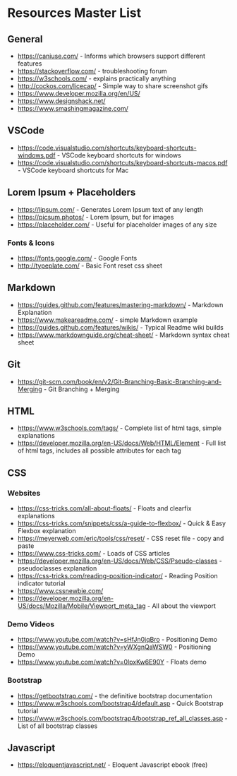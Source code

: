 # Resources Master List

## General
* https://caniuse.com/ - Informs which browsers support different features
* https://stackoverflow.com/ - troubleshooting forum
* https://w3schools.com/ - explains practically anything
* http://cockos.com/licecap/ - Simple way to share screenshot gifs
* https://www.developer.mozilla.org/en/US/
* https://www.designshack.net/
* https://www.smashingmagazine.com/

## VSCode
* https://code.visualstudio.com/shortcuts/keyboard-shortcuts-windows.pdf - VSCode keyboard shortcuts for windows
* https://code.visualstudio.com/shortcuts/keyboard-shortcuts-macos.pdf - VSCode keyboard shortcuts for Mac

## Lorem Ipsum + Placeholders
* https://lipsum.com/ - Generates Lorem Ipsum text of any length
* https://picsum.photos/ - Lorem Ipsum, but for images
* https://placeholder.com/ - Useful for placeholder images of any size

### Fonts & Icons
* https://fonts.google.com/ - Google Fonts
* http://typeplate.com/ - Basic Font reset css sheet

## Markdown
* https://guides.github.com/features/mastering-markdown/ - Markdown Explanation
* https://www.makeareadme.com/ - simple Markdown example
* https://guides.github.com/features/wikis/ - Typical Readme wiki builds
* https://www.markdownguide.org/cheat-sheet/ - Markdown syntax cheat sheet

## Git
* https://git-scm.com/book/en/v2/Git-Branching-Basic-Branching-and-Merging - Git Branching + Merging

## HTML
* https://www.w3schools.com/tags/ - Complete list of html tags, simple explanations
* https://developer.mozilla.org/en-US/docs/Web/HTML/Element - Full list of html tags, includes all possible attributes for each tag

## CSS
### Websites
* https://css-tricks.com/all-about-floats/ - Floats and clearfix explanations
* https://css-tricks.com/snippets/css/a-guide-to-flexbox/ - Quick & Easy Flexbox explanation
* https://meyerweb.com/eric/tools/css/reset/ - CSS reset file - copy and paste
* https://www.css-tricks.com/ - Loads of CSS articles
* https://developer.mozilla.org/en-US/docs/Web/CSS/Pseudo-classes - pseudoclasses explanation
* https://css-tricks.com/reading-position-indicator/ - Reading Position indicator tutorial
* https://www.cssnewbie.com/
* https://developer.mozilla.org/en-US/docs/Mozilla/Mobile/Viewport_meta_tag - All about the viewport
### Demo Videos
* https://www.youtube.com/watch?v=sHfJn0jqBro - Positioning Demo
* https://www.youtube.com/watch?v=yWXgnQaWSW0 - Positioning Demo
* https://www.youtube.com/watch?v=0lpxKw6E90Y - Floats demo

### Bootstrap
* https://getbootstrap.com/ - the definitive bootstrap documentation
* https://www.w3schools.com/bootstrap4/default.asp - Quick Bootstrap tutorial
* https://www.w3schools.com/bootstrap4/bootstrap_ref_all_classes.asp - List of all bootstrap classes

## Javascript
* https://eloquentjavascript.net/ - Eloquent Javascript ebook (free)